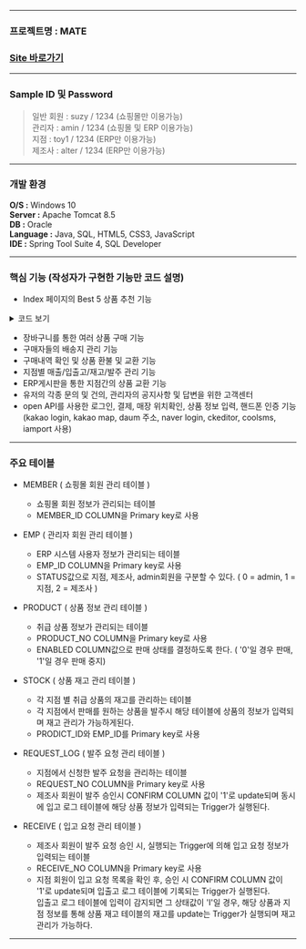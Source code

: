 ----------------------
### 프로젝트명 : MATE
### [Site 바로가기](park.jh92.kro.kr/mate)
----------------------

### Sample ID 및 Password
> 일반 회원 : suzy / 1234 (쇼핑몰만 이용가능) <br>
> 관리자 : amin / 1234 (쇼핑몰 및 ERP 이용가능) <br>
> 지점 : toy1 / 1234 (ERP만 이용가능) <br>
> 제조사 : alter / 1234 (ERP만 이용가능) <br>

--- 

### 개발 환경
**O/S :** Windows 10 <br>
**Server :** Apache Tomcat 8.5 <br>
**DB :** Oracle <br>
**Language :** Java, SQL, HTML5, CSS3, JavaScript <br>
**IDE :** Spring Tool Suite 4, SQL Developer <br>

---

### 핵심 기능 (작성자가 구현한 기능만 코드 설명)
- Index 페이지의 Best 5 상품 추천 기능
<details>
<summary>코드 보기</summary>
	
```jsp
<div class="content-div">
	<div class="blur-div first-div best-div"></div>
	<div class="main-div best-div"></div>
	<div class="blur-div second-div best-div"></div>
	<div class="blur-div third-div best-div"></div>
</div>

/* ajax를 통해 구매량이 가장 많은 상위 5개의 상품 이미지를 가져온다. */
$(function(){
	$.ajax({
		url: "${pageContext.request.contextPath}/product/getBest.do",
		method: "get",
		dataType: "json",
		success:function(data){
			$(data).each(function(i, map){
				console.log(map);
				var html = "<div class='img-div img-none' id='bestImg-" + i + "'>";
				html += '<img class="bestImgs" data-id="'+map.productNo+'" src="${pageContext.request.contextPath}/resources/upload/mainimages/' + map.renamedFilename + '" alt="" />';
				html += "</div>";
				console.log(html);
				$(".content-div").after(html);
			});
			startPlayM(data.length);
			startPlay1(data.length);
			startPlay2(data.length);
			startPlay3(data.length);
		},
		error: function(xhr, status, err){
			console.log(xhr, status, err);
		}
	});
});

/* 각 div 마다 다른 상품을 보여주고, 5초마다 사진이 변경된다. */
var startPlayM = function(i){
	var cnt = 1;
	$(".main-div").html($("#bestImg-"+ (cnt-1)).html());
	playM = setInterval(function() {
		$(".main-div").html($("#bestImg-"+cnt).html());
		if(cnt < i-1)cnt++;
		else cnt = 0;
	}, 5000);
}
var startPlay1 = function(i){
	var cnt = 0;
	$(".first-div").html($("#bestImg-"+ (i-1)).html());
	play1 = setInterval(function() {
		$(".first-div").html($("#bestImg-"+cnt).html());
		if(cnt < i-1)cnt++;
		else cnt = 0;
	}, 5000);
}
var startPlay2 = function(i){
	var cnt = 2;
	$(".second-div").html($("#bestImg-"+ (cnt-1)).html());
	play2 = setInterval(function() {
		$(".second-div").html($("#bestImg-"+cnt).html());
		if(cnt < i-1)cnt++;
		else cnt = 0;
	}, 5000);
}
var startPlay3 = function(i){
	var cnt = 3;
	$(".third-div").html($("#bestImg-"+ (cnt-1)).html());
	play3 = setInterval(function() {
		$(".third-div").html($("#bestImg-"+cnt).html());
		if(cnt < i-1)cnt++;
		else cnt = 0;
	}, 5000);
}
var stopPlay = function() {
	clearInterval(playM);
	clearInterval(play1);
	clearInterval(play2);
	clearInterval(play3);
};

/* div에 표시된 사진에 마우스를 hover시 사진이 변경이 멈추고, hover 종료시 다시 사진이 변경되게 된다. */
$(function(){
	$(".best-div").hover(function(){
		console.log("stop");
		stopPlay();
	},function(){
		console.log("start");
		startPlayM(15);
		startPlay1(15);
		startPlay2(15);
		startPlay3(15);
	});

	$(".best-div").click(function(){
		var productNo = $(this).find("img").data("id");
		//console.log(productNo);
		location.href = '${pageContext.request.contextPath}/product/productDetail.do?productNo='+productNo;
	});
});

```

</details>

- 장바구니를 통한 여러 상품 구매 기능
- 구매자들의 배송지 관리 기능
- 구매내역 확인 및 상품 환불 및 교환 기능
- 지점별 매출/입출고/재고/발주 관리 기능
- ERP게시판을 통한 지점간의 상품 교환 기능
- 유저의 각종 문의 및 건의, 관리자의 공지사항 및 답변을 위한 고객센터
- open API를 사용한 로그인, 결제, 매장 위치확인, 상품 정보 입력, 핸드폰 인증 기능 <br>
  (kakao login, kakao map, daum 주소, naver login, ckeditor, coolsms, iamport 사용)
  
---

### 주요 테이블  
  
+ MEMBER ( 쇼핑몰 회원 관리 테이블 )
  + 쇼핑몰 회원 정보가 관리되는 테이블
  + MEMBER_ID COLUMN을 Primary key로 사용
  
+ EMP ( 관리자 회원 관리 테이블 )
  + ERP 시스템 사용자 정보가 관리되는 테이블
  + EMP_ID COLUMN을 Primary key로 사용
  + STATUS값으로 지점, 제조사, admin회원을 구분할 수 있다. ( 0 = admin, 1 = 지점, 2 = 제조사 )
  
+ PRODUCT ( 상품 정보 관리 테이블 )
  + 취급 상품 정보가 관리되는 테이블
  + PRODUCT_NO COLUMN을 Primary key로 사용
  + ENABLED COLUMN값으로 판매 상태를 결정하도록 한다. ( '0'일 경우 판매, '1'일 경우 판매 중지)
  
+ STOCK ( 상품 재고 관리 테이블 )
  + 각 지점 별 취급 상품의 재고를 관리하는 테이블
  + 각 지점에서 판매를 원하는 상품을 발주시 해당 테이블에 상품의 정보가 입력되며 재고 관리가 가능하게된다.
  + PRODICT_ID와 EMP_ID를 Primary key로 사용
  
+ REQUEST_LOG ( 발주 요청 관리 테이블 )
  + 지점에서 신청한 발주 요청을 관리하는 테이블
  + REQUEST_NO COLUMN을 Primary key로 사용
  + 제조사 회원이 발주 승인시 CONFIRM COLUMN 값이 '1'로 update되며 동시에 입고 로그 테이블에 해당 상품 정보가 입력되는 Trigger가 실행된다.
 
+ RECEIVE ( 입고 요청 관리 테이블 )
  + 제조사 회원이 발주 요청 승인 시, 실행되는 Trigger에 의해 입고 요청 정보가 입력되는 테이블
  + RECEIVE_NO COLUMN을 Primary key로 사용
  + 지점 회원이 입고 요청 목록을 확인 후, 승인 시 CONFIRM COLUMN 값이 '1'로 update되며 입출고 로그 테이블에 기록되는 Trigger가 실행된다.   
   입출고 로그 테이블에 입력이 감지되면 그 상태값이 'I'일 경우, 해당 상품과 지점 정보를 통해 상품 재고 테이블의 재고를 update는 Trigger가 실행되며 재고 관리가 가능하다.
  
--- 

